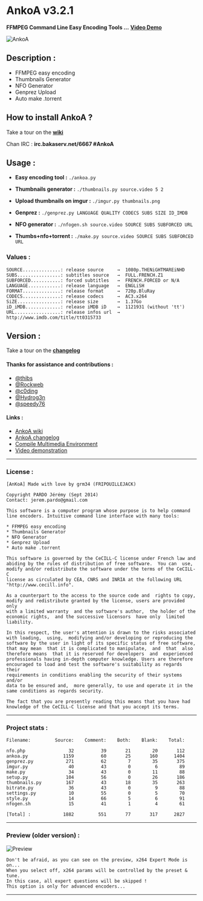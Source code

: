 AnkoA v3.2.1
=====

**FFMPEG Command Line Easy Encoding Tools ...** [**Video Demo**](https://www.youtube.com/watch?v=RvEIvgnXdBg&feature=youtu.be)

![AnkoA](http://i.imgur.com/BlG3BNs.png)

## Description :

* FFMPEG easy encoding
* Thumbnails Generator
* NFO Generator
* Genprez Upload
* Auto make .torrent

## How to install AnkoA ?

Take a tour on the [**wiki**](https://github.com/grm34/AnkoA/wiki/AnkoA-Wiki)

Chan IRC : **irc.bakaserv.net/6667 #AnkoA**

## Usage :

* **Easy encoding tool :**
`./ankoa.py`

* **Thumbnails generator :**
`./thumbnails.py source.video 5 2`

* **Upload thumbnails on imgur :**
`./imgur.py thumbnails.png`

* **Genprez :**
`./genprez.py LANGUAGE QUALITY CODECS SUBS SIZE ID_IMDB`

* **NFO generator :**
`./nfogen.sh source.video SOURCE SUBS SUBFORCED URL`
 
* **Thumbs+nfo+torrent :**
`./make.py source.video SOURCE SUBS SUBFORCED URL`

### Values :

    SOURCE..............: release source     →  1080p.THENiGHTMAREiNHD
    SUBS................: subtitles source   →  FULL.FRENCH.Z1
    SUBFORCED...........: forced subtitles   →  FRENCH.FORCED or N/A
    LANGUAGE............: release language   →  ENGLiSH
    FORMAT..............: release format     →  720p.BluRay
    CODECS..............: release codecs     →  AC3.x264
    SiZE................: release size       →  1.37Go
    iD_iMDB.............: release iMDB iD    →  1121931 (without 'tt')
    URL.................: release infos url  →  http://www.imdb.com/title/tt0315733  

## Version :

Take a tour on the [**changelog**](https://github.com/grm34/AnkoA/wiki/changelog)

#### Thanks for assistance and contributions :

* [@thibs](https://github.com/thibs7777777)
* [@Rockweb](https://github.com/Rockweb)
* [@c0ding](https://github.com/c0ding)
* [@Hydrog3n](https://github.com/Hydrog3n)
* [@speedy76](https://github.com/speedy76)

#### Links :

* [AnkoA wiki](https://github.com/grm34/AnkoA/wiki/AnkoA-Wiki)
* [AnkoA changelog](https://github.com/grm34/AnkoA/wiki/Changelog)
* [Compile Multimedia Environment](https://github.com/grm34/AnkoA/wiki/Compile-Multimedia-Environment)
* [Video demonstration](https://www.youtube.com/watch?v=RvEIvgnXdBg&feature=youtu.be)

***
### License :

    [AnKoA] Made with love by grm34 (FRIPOUILLEJACK)

    Copyright PARDO Jérémy (Sept 2014)
    Contact: jerem.pardo@gmail.com

    This software is a computer program whose purpose is to help command
    line encoders. Intuitive command line interface with many tools:  

    * FFMPEG easy encoding
    * Thumbnails Generator
    * NFO Generator
    * Genprez Upload
    * Auto make .torrent

    This software is governed by the CeCILL-C license under French law and
    abiding by the rules of distribution of free software.  You can  use, 
    modify and/or redistribute the software under the terms of the CeCILL-C
    license as circulated by CEA, CNRS and INRIA at the following URL
    "http://www.cecill.info". 

    As a counterpart to the access to the source code and  rights to copy,
    modify and redistribute granted by the license, users are provided only
    with a limited warranty  and the software's author,  the holder of the
    economic rights,  and the successive licensors  have only  limited
    liability. 

    In this respect, the user's attention is drawn to the risks associated
    with loading,  using,  modifying and/or developing or reproducing the
    software by the user in light of its specific status of free software,
    that may mean  that it is complicated to manipulate,  and  that  also
    therefore means  that it is reserved for developers  and  experienced
    professionals having in-depth computer knowledge. Users are therefore
    encouraged to load and test the software's suitability as regards their
    requirements in conditions enabling the security of their systems and/or 
    data to be ensured and,  more generally, to use and operate it in the 
    same conditions as regards security. 

    The fact that you are presently reading this means that you have had
    knowledge of the CeCILL-C license and that you accept its terms.

***    
### Project stats :
    
	Filename:         Source:    Comment:    Both:    Blank:    Total:

	nfo.php                32          39       21        20       112
	ankoa.py             1159          60       25       160      1404
	genprez.py            271          62        7        35       375
	imgur.py               40          43        0         6        89
	make.py                34          43        0        11        88
	setup.py              104          56        0        26       186
	thumbnails.py         167          43       18        35       263
	bitrate.py             36          43        0         9        88
	settings.py            10          55        0         5        70
	style.py               14          66        5         6        91
	nfogen.sh              15          41        1         4        61

	[Total] :            1882         551       77       317      2827
	
***
### Preview (older version) :

![Preview](http://i.imgur.com/kGjj63X.png)

    Don't be afraid, as you can see on the preview, x264 Expert Mode is on...
    When you select off, x264 params will be controlled by the preset & tune.
    In this case, all expert questions will be skipped !
    This option is only for advanced encoders...

***
